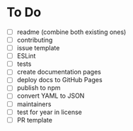 # To Do

- [ ] readme (combine both existing ones)
- [ ] contributing
- [ ] issue template
- [ ] ESLint
- [ ] tests
- [ ] create documentation pages
- [ ] deploy docs to GitHub Pages
- [ ] publish to npm
- [ ] convert YAML to JSON
- [ ] maintainers
- [ ] test for year in license
- [ ] PR template
